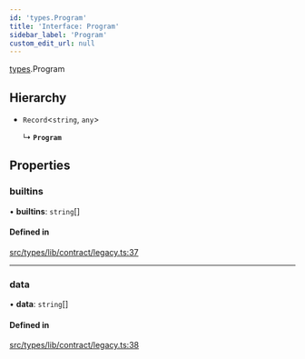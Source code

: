 ```yaml
---
id: 'types.Program'
title: 'Interface: Program'
sidebar_label: 'Program'
custom_edit_url: null
---
```


[types](../namespaces/types.md).Program

## Hierarchy

- `Record`<`string`, `any`\>

  ↳ **`Program`**

## Properties

### builtins

• **builtins**: `string`[]

#### Defined in

[src/types/lib/contract/legacy.ts:37](https://github.com/0xs34n/starknet.js/blob/v5.14.1/src/types/lib/contract/legacy.ts#L37)

---

### data

• **data**: `string`[]

#### Defined in

[src/types/lib/contract/legacy.ts:38](https://github.com/0xs34n/starknet.js/blob/v5.14.1/src/types/lib/contract/legacy.ts#L38)
